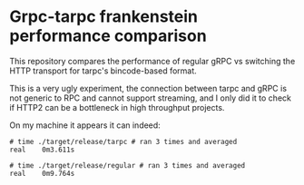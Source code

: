 # Grpc-tarpc frankenstein performance comparison

This repository compares the performance of regular gRPC vs switching the HTTP transport for tarpc's bincode-based format.

This is a very ugly experiment, the connection between tarpc and gRPC is not generic to RPC and cannot support streaming, and I only did it to check if HTTP2 can be a bottleneck in high throughput projects.

On my machine it appears it can indeed:
```
# time ./target/release/tarpc # ran 3 times and averaged
real    0m3.611s

# time ./target/release/regular # ran 3 times and averaged
real    0m9.764s
```